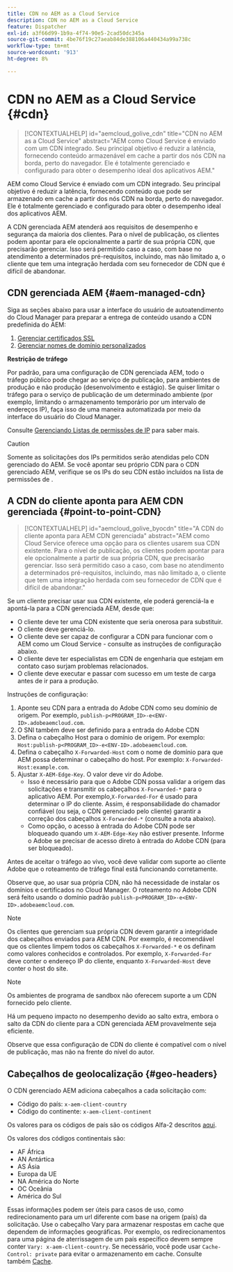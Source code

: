 ```yaml
---
title: CDN no AEM as a Cloud Service
description: CDN no AEM as a Cloud Service
feature: Dispatcher
exl-id: a3f66d99-1b9a-4f74-90e5-2cad50dc345a
source-git-commit: 4be76f19c27aeab84de388106a440434a99a738c
workflow-type: tm+mt
source-wordcount: '913'
ht-degree: 8%

---
```


# CDN no AEM as a Cloud Service {#cdn}


>[!CONTEXTUALHELP]
>id="aemcloud_golive_cdn"
>title="CDN no AEM as a Cloud Service"
>abstract="AEM como Cloud Service é enviado com um CDN integrado. Seu principal objetivo é reduzir a latência, fornecendo conteúdo armazenável em cache a partir dos nós CDN na borda, perto do navegador. Ele é totalmente gerenciado e configurado para obter o desempenho ideal dos aplicativos AEM."

AEM como Cloud Service é enviado com um CDN integrado. Seu principal objetivo é reduzir a latência, fornecendo conteúdo que pode ser armazenado em cache a partir dos nós CDN na borda, perto do navegador. Ele é totalmente gerenciado e configurado para obter o desempenho ideal dos aplicativos AEM.

A CDN gerenciada AEM atenderá aos requisitos de desempenho e segurança da maioria dos clientes. Para o nível de publicação, os clientes podem apontar para ele opcionalmente a partir de sua própria CDN, que precisarão gerenciar. Isso será permitido caso a caso, com base no atendimento a determinados pré-requisitos, incluindo, mas não limitado a, o cliente que tem uma integração herdada com seu fornecedor de CDN que é difícil de abandonar.

## CDN gerenciada AEM  {#aem-managed-cdn}

Siga as seções abaixo para usar a interface do usuário de autoatendimento do Cloud Manager para preparar a entrega de conteúdo usando a CDN predefinida do AEM:

1. [Gerenciar certificados SSL](/help/implementing/cloud-manager/managing-ssl-certifications/introduction.md)
1. [Gerenciar nomes de domínio personalizados](/help/implementing/cloud-manager/custom-domain-names/introduction.md)

**Restrição de tráfego**

Por padrão, para uma configuração de CDN gerenciada AEM, todo o tráfego público pode chegar ao serviço de publicação, para ambientes de produção e não produção (desenvolvimento e estágio). Se quiser limitar o tráfego para o serviço de publicação de um determinado ambiente (por exemplo, limitando o armazenamento temporário por um intervalo de endereços IP), faça isso de uma maneira automatizada por meio da interface do usuário do Cloud Manager.

Consulte [Gerenciando Listas de permissões de IP](/help/implementing/cloud-manager/ip-allow-lists/introduction.md) para saber mais.

>[!CAUTION]
>
>Somente as solicitações dos IPs permitidos serão atendidas pelo CDN gerenciado do AEM. Se você apontar seu próprio CDN para o CDN gerenciado AEM, verifique se os IPs do seu CDN estão incluídos na lista de permissões de .

## A CDN do cliente aponta para AEM CDN gerenciada {#point-to-point-CDN}

>[!CONTEXTUALHELP]
>id="aemcloud_golive_byocdn"
>title="A CDN do cliente aponta para AEM CDN gerenciada"
>abstract="AEM como Cloud Service oferece uma opção para os clientes usarem sua CDN existente. Para o nível de publicação, os clientes podem apontar para ele opcionalmente a partir de sua própria CDN, que precisarão gerenciar. Isso será permitido caso a caso, com base no atendimento a determinados pré-requisitos, incluindo, mas não limitado a, o cliente que tem uma integração herdada com seu fornecedor de CDN que é difícil de abandonar."

Se um cliente precisar usar sua CDN existente, ele poderá gerenciá-la e apontá-la para a CDN gerenciada AEM, desde que:

* O cliente deve ter uma CDN existente que seria onerosa para substituir.
* O cliente deve gerenciá-lo.
* O cliente deve ser capaz de configurar a CDN para funcionar com o AEM como um Cloud Service - consulte as instruções de configuração abaixo.
* O cliente deve ter especialistas em CDN de engenharia que estejam em contato caso surjam problemas relacionados.
* O cliente deve executar e passar com sucesso em um teste de carga antes de ir para a produção.

Instruções de configuração:

1. Aponte seu CDN para a entrada do Adobe CDN como seu domínio de origem. Por exemplo, `publish-p<PROGRAM_ID>-e<ENV-ID>.adobeaemcloud.com`.
1. O SNI também deve ser definido para a entrada do Adobe CDN
1. Defina o cabeçalho Host para o domínio de origem. Por exemplo: `Host:publish-p<PROGRAM_ID>-e<ENV-ID>.adobeaemcloud.com`.
1. Defina o cabeçalho `X-Forwarded-Host` com o nome de domínio para que AEM possa determinar o cabeçalho do host. Por exemplo: `X-Forwarded-Host:example.com`.
1. Ajustar `X-AEM-Edge-Key`. O valor deve vir do Adobe.
   * Isso é necessário para que o Adobe CDN possa validar a origem das solicitações e transmitir os cabeçalhos `X-Forwarded-*` para o aplicativo AEM. Por exemplo,`X-Forwarded-For` é usado para determinar o IP do cliente. Assim, é responsabilidade do chamador confiável (ou seja, o CDN gerenciado pelo cliente) garantir a correção dos cabeçalhos `X-Forwarded-*` (consulte a nota abaixo).
   * Como opção, o acesso à entrada do Adobe CDN pode ser bloqueado quando um `X-AEM-Edge-Key` não estiver presente. Informe o Adobe se precisar de acesso direto à entrada do Adobe CDN (para ser bloqueado).

Antes de aceitar o tráfego ao vivo, você deve validar com suporte ao cliente Adobe que o roteamento de tráfego final está funcionando corretamente.

Observe que, ao usar sua própria CDN, não há necessidade de instalar os domínios e certificados no Cloud Manager. O roteamento no Adobe CDN será feito usando o domínio padrão `publish-p<PROGRAM_ID>-e<ENV-ID>.adobeaemcloud.com`.

>[!NOTE]
>
>Os clientes que gerenciam sua própria CDN devem garantir a integridade dos cabeçalhos enviados para AEM CDN. Por exemplo, é recomendável que os clientes limpem todos os cabeçalhos `X-Forwarded-*` e os definam como valores conhecidos e controlados. Por exemplo, `X-Forwarded-For` deve conter o endereço IP do cliente, enquanto `X-Forwarded-Host` deve conter o host do site.

>[!NOTE]
>
>Os ambientes de programa de sandbox não oferecem suporte a um CDN fornecido pelo cliente.

Há um pequeno impacto no desempenho devido ao salto extra, embora o salto da CDN do cliente para a CDN gerenciada AEM provavelmente seja eficiente.

Observe que essa configuração de CDN do cliente é compatível com o nível de publicação, mas não na frente do nível do autor.

## Cabeçalhos de geolocalização {#geo-headers}

O CDN gerenciado AEM adiciona cabeçalhos a cada solicitação com:

* Código do país: `x-aem-client-country`
* Código do continente: `x-aem-client-continent`

Os valores para os códigos de país são os códigos Alfa-2 descritos [aqui](https://en.wikipedia.org/wiki/ISO_3166-1).

Os valores dos códigos continentais são:

* AF África
* AN Antártica
* AS Ásia
* Europa da UE
* NA América do Norte
* OC Oceânia
* América do Sul

Essas informações podem ser úteis para casos de uso, como redirecionamento para um url diferente com base na origem (país) da solicitação. Use o cabeçalho Vary para armazenar respostas em cache que dependem de informações geográficas. Por exemplo, os redirecionamentos para uma página de aterrissagem de um país específico devem sempre conter `Vary: x-aem-client-country`. Se necessário, você pode usar `Cache-Control: private` para evitar o armazenamento em cache. Consulte também [Cache](/help/implementing/dispatcher/caching.md#html-text).
